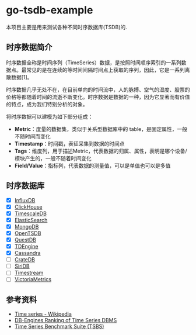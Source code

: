# go-tsdb-example

本项目主要是用来测试各种不同时序数据库(TSDB)的.

## 时序数据简介

时序数据全称是时间序列（TimeSeries）数据，是按照时间顺序索引的一系列数据点。最常见的是在连续的等时间间隔时间点上获取的序列，因此，它是一系列离散数据[1]。

时序数据几乎无处不在，在目前单向的时间流中，人的脉搏、空气的湿度、股票的价格等都随着时间的流逝不断变化。时序数据是数据的一种，因为它显著而有价值的特点，成为我们特别分析的对象。

将时序数据可以建模为如下部分组成：

- **Metric**：度量的数据集，类似于关系型数据库中的 table，是固定属性，一般不随时间而变化
- **Timestamp**：时间戳，表征采集到数据的时间点
- **Tags**：维度列，用于描述Metric，代表数据的归属、属性，表明是哪个设备/模块产生的，一般不随着时间变化
- **Field/Value**：指标列，代表数据的测量值，可以是单值也可以是多值

## 时序数据库
- [x] [InfluxDB](db/influxdb/README.md)
- [x] [ClickHouse](db/clickhouse/README.md)
- [x] [TimescaleDB](db/timescaledb/README.md)
- [x] [ElasticSearch](db/es/README.md)
- [x] [MongoDB](db/mongodb/README.md)
- [x] [OpenTSDB](db/opentsdb/README.md)
- [x] [QuestDB](db/questdb/README.md)
- [x] [TDEngine](db/tdengine/README.md)
- [x] [Cassandra](db/cassandra/README.md)
- [ ] [CrateDB](db/cratedb/README.md)
- [ ] [SiriDB](db/siridb/README.md)
- [ ] [Timestream](db/timestream/README.md)
- [ ] [VictoriaMetrics](db/victoriametrics/README.md)

## 参考资料

- [Time series - Wikipedia](https://en.wikipedia.org/wiki/Time_series)
- [DB-Engines Ranking of Time Series DBMS](https://db-engines.com/en/ranking/time+series+dbms)
- [Time Series Benchmark Suite (TSBS)](https://github.com/timescale/tsbs)
